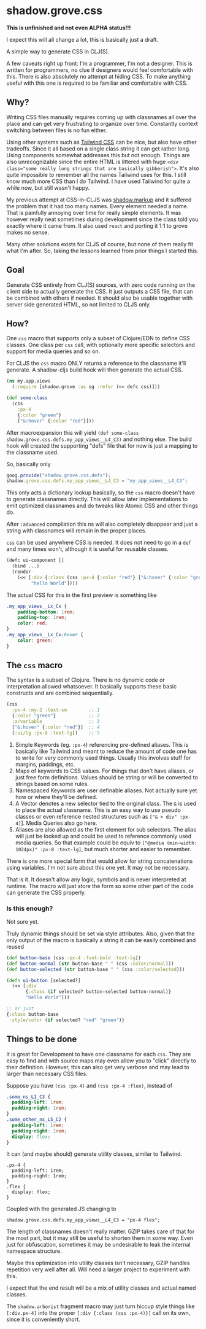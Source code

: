 # shadow.grove.css

**This is unfinished and not even ALPHA status!!!**

I expect this will all change a lot, this is basically just a draft.

A simple way to generate CSS in CLJ(S).

A few caveats right up front: I'm a programmer, I'm not a designer. This is written for programmers, no clue if designers would feel comfortable with this. There is also absolutely no attempt at hiding CSS. To make anything useful with this one is required to be familiar and comfortable with CSS.

## Why?

Writing CSS files manually requires coming up with classnames all over the place and can get very frustrating to organize over time. Constantly context switching between files is no fun either.

Using other systems such as [Tailwind CSS](https://tailwindcss.com/) can be nice, but also have other tradeoffs. Since it all based on a single class string it can get rather long. Using components somewhat addresses this but not enough. Things are also unrecognizable since the entire HTML is littered with huge `<div class="some really long strings that are basically gibberish">`. It's also quite impossible to remember all the names Tailwind uses for this. I still know much more CSS than I do Tailwind. I have used Tailwind for quite a while now, but still wasn't happy.

My previous attempt at CSS-in-CLJS was [shadow.markup](https://github.com/thheller/shadow/wiki/shadow.markup) and it suffered the problem that it had too many names. Every element needed a name. That is painfully annoying over time for really simple elements. It was however really neat sometimes during development since the class told you exactly where it came from. It also used `react` and porting it 1:1 to grove makes no sense.

Many other solutions exists for CLJS of course, but none of them really fit what I'm after. So, taking the lessons learned from prior things I started this.

## Goal

Generate CSS entirely from CLJ(S) sources, with zero code running on the client side to actually generate the CSS. It just outputs a CSS file, that can be combined with others if needed. It should also be usable together with server side generated HTML, so not limited to CLJS only.

## How?

One `css` macro that supports only a subset of Clojure/EDN to define CSS classes. One class per `css` call, with optionally more specific selectors and support for media queries and so on.

For CLJS the `css` macro ONLY returns a reference to the classname it'll generate. A shadow-cljs build hook will then generate the actual CSS.

```clojure
(ns my.app.views
  (:require [shadow.grove :as sg :refer (<< defc css)]))

(def some-class
  (css
    :px-4
    {:color "green"}
    ["&:hover" {:color "red"}]))
```

After macroexpansion this will yield `(def some-class shadow.grove.css.defs.my_app_views__L4_C3)` and nothing else. The build hook will created the supporting "defs" file that for now is just a mapping to the classname used.

So, basically only

```js
goog.provide("shadow.grove.css.defs");
shadow.grove.css.defs.my_app_views__L4_C3 = "my_app_views__L4_C3";
```

This only acts a dictionary lookup basically, so the `css` macro doesn't have to generate classnames directly. This will allow later implementations to emit optimized classnames and do tweaks like Atomic CSS and other things do.

After `:advanced` compilation this ns will also completely disappear and just a string with classnames will remain in the proper places.

`css` can be used anywhere CSS is needed. It does not need to go in a `def` and many times won't, although it is useful for reusable classes.

```clojure
(defc ui-component []
  (bind ...)
  (render
    (<< [:div {:class (css :px-4 {:color "red"} ["&:hover" {:color "green"}])}
         "hello World"])))
```

The actual CSS for this in the first preview is something like

```css
.my_app_views__Lx_Cx {
    padding-bottom: 1rem;
    padding-top: 1rem;
    color: red;
}
.my_app_views__Lx_Cx:hover {
    color: green;
}
```


## The `css` macro

The syntax is a subset of Clojure. There is no dynamic code or interpretation allowed whatsoever. It basically supports these basic constructs and are combined sequentially.

```clojure
(css
  :px-4 :my-2 :text-sm        ;; 1
  {:color "green"}            ;; 2
  :a/variable                 ;; 3
  ["&:hover" {:color "red"}]  ;; 4
  [:ui/lg :px-8 :text-lg])    ;; 5
```

1) Simple Keywords (eg. `:px-4`) referencing pre-defined aliases. This is basically like Tailwind and meant to reduce the amount of code one has to write for very commonly used things. Usually this involves stuff for margins, paddings, etc.
2) Maps of keywords to CSS values. For things that don't have aliases, or just free form definitions. Values should be string or will be converted to strings based on some rules.
3) Namespaced Keywords are user definable aliases. Not actually sure yet how or where they'll be defined.
4) A Vector denotes a new selector tied to the original class. The `&` is used to place the actual classname. This is an easy way to use pseudo classes or even reference nested structures such as `["& > div" :px-4]`]. Media Queries also go here.
5) Aliases are also allowed as the first element for sub selectors. The alias will just be looked up and could be used to reference commonly used media queries. So that example could be equiv to `["@media (min-width: 1024px)" :px-8 :text-lg]`, but much shorter and easier to remember.

There is one more special form that would allow for string concatenations using variables. I'm not sure about this one yet. It may not be necessary. 

That is it. It doesn't allow any logic, symbols and is never interpreted at runtime. The macro will just store the form so some other part of the code can generate the CSS properly.

### Is this enough?

Not sure yet.

Truly dynamic things should be set via style attributes. Also, given that the only output of the macro is basically a string it can be easily combined and reused

```clojure
(def button-base (css :px-4 :font-bold :text-lg))
(def button-normal (str button-base " " (css :color/normal)))
(def button-selected (str button-base " " (css :color/selected)))

(defn ui-button [selected?]
  (<< [:div
       {:class (if selected? button-selected button-normal)}
       "Hello World"]))

;; or just
{:class button-base
 :style/color (if selected? "red" "green")}
```

## Things to be done

It is great for Development to have one classname for each `css`. They are easy to find and with source maps may even allow you to "click" directly to their definition. However, this can also get very verbose and may lead to larger than necessary CSS files.

Suppose you have `(css :px-4)` and `(css :px-4 :flex)`, instead of

```css
.some_ns_L1_C3 {
  padding-left: 1rem;
  padding-right: 1rem;
}
.some_other_ns_L5_C2 {
  padding-left: 1rem;
  padding-right: 1rem;
  display: flex;
}
```
It can (and maybe should) generate utility classes, similar to Tailwind.
```
.px-4 {
  padding-left: 1rem;
  padding-right: 1rem;
}
.flex {
  display: flex;
}
```

Coupled with the generated JS changing to
```
shadow.grove.css.defs.my_app_views__L4_C3 = "px-4 flex";
```

The length of classnames doesn't really matter. GZIP takes care of that for the most part, but it may still be useful to shorten them in some way. Even just for obfuscation, sometimes it may be undesirable to leak the internal namespace structure.

Maybe this optimization into utility classes isn't necessary, GZIP handles repetition very well after all. Will need a larger project to experiment with this.

I expect that the end result will be a mix of utility classes and actual named classes.

The `shadow.arborist` fragment macro may just turn hiccup style things like `[:div.px-4]` into the proper `[:div {:class (css :px-4)}]` call on its own, since it is conveniently short.